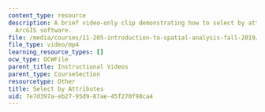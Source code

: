 ```yaml
---
content_type: resource
description: A brief video-only clip demonstrating how to select by attributes in
  ArcGIS software.
file: /media/courses/11-205-introduction-to-spatial-analysis-fall-2019/7e7d397aeb2795d987ae45f270f98ca4_MIT11_205F19_select_by_attributes.mp4
file_type: video/mp4
learning_resource_types: []
ocw_type: OCWFile
parent_title: Instructional Videos
parent_type: CourseSection
resourcetype: Other
title: Select by Attributes
uid: 7e7d397a-eb27-95d9-87ae-45f270f98ca4
---
```


